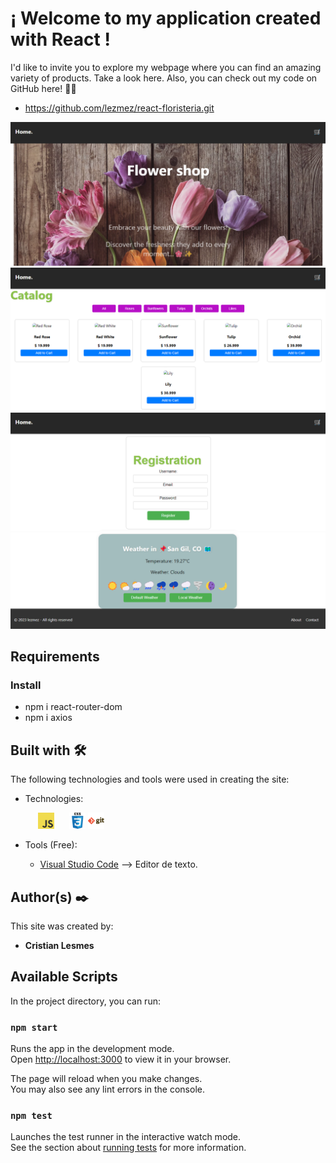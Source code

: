 # ¡ Welcome to my application created with React !

I'd like to invite you to explore my webpage where you can find an amazing variety of products. Take a look here. Also, you can check out my code on GitHub here! 🌸✨
* https://github.com/lezmez/react-floristeria.git

![Alt text](image.png)
![Alt text](image-1.png)
![Alt text](image-2.png)
![Alt text](image-3.png)

## Requirements

### Install

* npm i react-router-dom
* npm i axios

## Built with 🛠️
The following technologies and tools were used in creating the site:

- Technologies:

    <img vertical-align="left" alt="JavaScript" title="JavaScript" width="26px" style="margin-left:20px" src="https://raw.githubusercontent.com/github/explore/80688e429a7d4ef2fca1e82350fe8e3517d3494d/topics/javascript/javascript.png" style="max-width:100%;">
    <img vertical-align="left" alt="CSS3" title="CSS3" width="26px" style="margin-left:20px" src="https://raw.githubusercontent.com/github/explore/80688e429a7d4ef2fca1e82350fe8e3517d3494d/topics/css/css.png" style="max-width:100%;">
    <img vertical-align="left" alt="Git" title="Git" width="26px" src="https://raw.githubusercontent.com/github/explore/80688e429a7d4ef2fca1e82350fe8e3517d3494d/topics/git/git.png" style="max-width:100%">

- Tools (Free):
    - [Visual Studio Code](https://code.visualstudio.com/) --> Editor de texto.

## Author(s) ✒️

This site was created by:

* **Cristian Lesmes**

## Available Scripts

In the project directory, you can run:

### `npm start`

Runs the app in the development mode.\
Open [http://localhost:3000](http://localhost:3000) to view it in your browser.

The page will reload when you make changes.\
You may also see any lint errors in the console.

### `npm test`

Launches the test runner in the interactive watch mode.\
See the section about [running tests](https://facebook.github.io/create-react-app/docs/running-tests) for more information.
